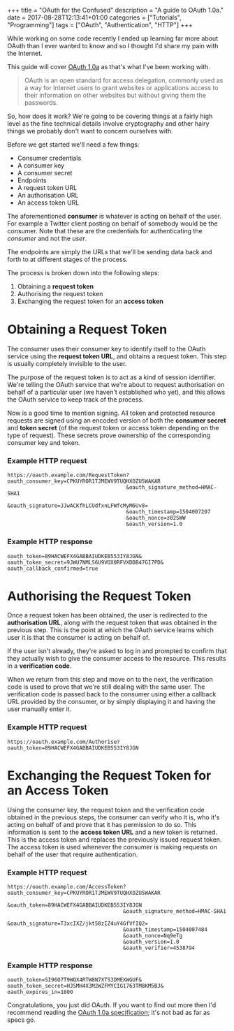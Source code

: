+++
title = "OAuth for the Confused"
description = "A guide to OAuth 1.0a."
date = 2017-08-28T12:13:41+01:00
categories = ["Tutorials", "Programming"]
tags = ["OAuth", "Authentication", "HTTP"]
+++

While working on some code recently I ended up learning far more about
OAuth than I ever wanted to know and so I thought I'd share my pain with
the Internet.

This guide will cover [OAuth 1.0a](https://oauth.net/core/1.0a/) as
that's what I've been working with.

> OAuth is an open standard for access delegation, commonly used as a
> way for Internet users to grant websites or applications access to
> their information on other websites but without giving them the
> passwords.

So, how does it work? We're going to be covering things at a fairly high
level as the fine technical details involve cryptography and other hairy
things we probably don't want to concern ourselves with.

Before we get started we'll need a few things:

- Consumer credentials
 - A consumer key
 - A consumer secret
- Endpoints
 - A request token URL
 - An authorisation URL
 - An access token URL

The aforementioned __consumer__ is whatever is acting on behalf of the
user. For example a Twitter client posting on behalf of somebody would
be the consumer. Note that these are the credentials for authenticating
the _consumer_ and not the _user_.

The endpoints are simply the URLs that we'll be sending data back and
forth to at different stages of the process.

The process is broken down into the following steps:

1. Obtaining a __request token__
2. Authorising the request token
3. Exchanging the request token for an __access token__

# Obtaining a Request Token

The consumer uses their consumer key to identify itself to the OAuth
service using the __request token URL__, and obtains a request token.
This step is usually completely invisible to the user.

The purpose of the request token is to act as a kind of session
identifier. We're telling the OAuth service that we're about to request
authorisation on behalf of a particular user (we haven't established who
yet), and this allows the OAuth service to keep track of the process.

Now is a good time to mention signing. All token and protected resource
requests are signed using an encoded version of both the __consumer
secret__ and __token secret__ (of the request token or access token
depending on the type of request). These secrets prove ownership of the
corresponding consumer key and token.

### Example HTTP request

```text
https://oauth.example.com/RequestToken?oauth_consumer_key=CPKUYROR1TJMEWV9TUQHXOZU5WAKAR
                                      &oauth_signature_method=HMAC-SHA1
                                      &oauth_signature=JJwACKfhLCUdfxnLFWfcMyM6Uv8=
                                      &oauth_timestamp=1504007207
                                      &oauth_nonce=z02SWW
                                      &oauth_version=1.0
```

### Example HTTP response

```text
oauth_token=89HACWEFX4GABBAIUDKEB553IY8JGN&
oauth_token_secret=9JWU7NMLS6U9VOX0RFVXDDB47GI7PD&
oauth_callback_confirmed=true
```

# Authorising the Request Token

Once a request token has been obtained, the user is redirected to the
__authorisation URL__, along with the request token that was obtained in
the previous step. This is the point at which the OAuth service learns
which user it is that the consumer is acting on behalf of.

If the user isn't already, they're asked to log in and prompted to
confirm that they actually wish to give the consumer access to the
resource. This results in a __verification code__.

When we return from this step and move on to the next, the verification
code is used to prove that we're still dealing with the same user. The
verification code is passed back to the consumer using either a callback
URL provided by the consumer, or by simply displaying it and having the
user manually enter it.

### Example HTTP request

```text
https://oauth.example.com/Authorise?oauth_token=89HACWEFX4GABBAIUDKEB553IY8JGN
```

# Exchanging the Request Token for an Access Token

Using the consumer key, the request token and the verification code
obtained in the previous steps, the consumer can verify who it is, who
it's acting on behalf of and prove that it has permission to do so. This
information is sent to the __access token URL__ and a new token is
returned. This is the access token and replaces the previously issued
request token. The access token is used whenever the consumer is making
requests on behalf of the user that require authentication.

### Example HTTP request

```text
https://oauth.example.com/AccessToken?oauth_consumer_key=CPKUYROR1TJMEWV9TUQHXOZU5WAKAR
                                     &oauth_token=89HACWEFX4GABBAIUDKEB553IY8JGN
                                     &oauth_signature_method=HMAC-SHA1
                                     &oauth_signature=T3xcIXZ/jkt58zIZ4uY4GfVfIQ2=
                                     &oauth_timestamp=1504007484
                                     &oauth_nonce=Nq9eTg
                                     &oauth_version=1.0
                                     &oauth_verifier=4538794
```

### Example HTTP response

```text
oauth_token=SI96O7T9WQX4RTW8N7XTS3DMEXWGUF&
oauth_token_secret=HJSMH4X3M2WZFMYCIG1763TM8KM5BJ&
oauth_expires_in=1800
```

Congratulations, you just did OAuth. If you want to find out more then
I'd recommend reading the [OAuth 1.0a
specification](https://oauth.net/core/1.0a/); it's not bad as far as
specs go.
